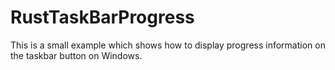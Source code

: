 # RustTaskBarProgress
This is a small example which shows how to display progress information on the taskbar button on Windows.
